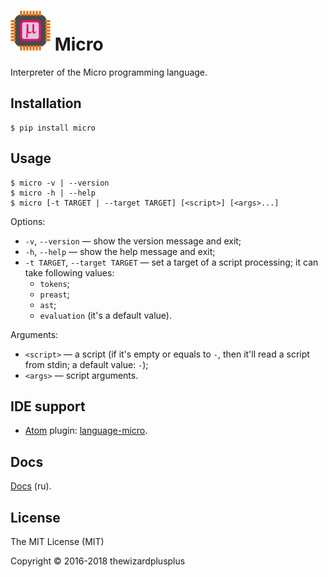# ![](docs/logo/logo.png) Micro

Interpreter of the Micro programming language.

## Installation

```
$ pip install micro
```

## Usage

```
$ micro -v | --version
$ micro -h | --help
$ micro [-t TARGET | --target TARGET] [<script>] [<args>...]
```

Options:

* `-v`, `--version` &mdash; show the version message and exit;
* `-h`, `--help` &mdash; show the help message and exit;
* `-t TARGET`, `--target TARGET` &mdash; set a target of a script processing; it can take following values:
	* `tokens`;
	* `preast`;
	* `ast`;
	* `evaluation` (it's a default value).

Arguments:

* `<script>` &mdash; a script (if it's empty or equals to `-`, then it'll read a script from stdin; a default value: `-`);
* `<args>` &mdash; script arguments.

## IDE support

* [Atom](http://atom.io/) plugin: [language-micro](tools/atom-plugin/language-micro).

## Docs

[Docs](docs/) (ru).

## License

The MIT License (MIT)

Copyright &copy; 2016-2018 thewizardplusplus
